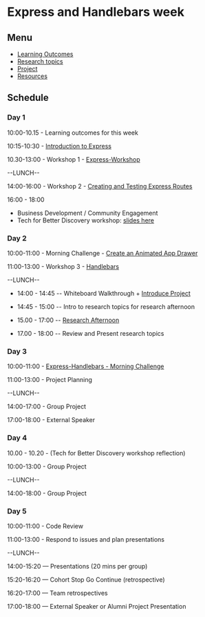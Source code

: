 # Express and Handlebars week

## Menu

- [Learning Outcomes](./learning-outcomes.md)
- [Research topics](./research-afternoon.md)
- [Project](./project.md)
- [Resources](./resources.md)

## Schedule

### Day 1

10:00-10.15 - Learning outcomes for this week

10:15-10:30 - [Introduction to Express](https://github.com/foundersandcoders/introduction-to-express)

10.30-13:00 - Workshop 1 - [Express-Workshop](https://github.com/foundersandcoders/express-workshop)

--LUNCH--

14:00-16:00 - Workshop 2 - [Creating and Testing Express Routes](https://github.com/foundersandcoders/express-and-testing-workshop)

16:00 - 18:00 <br>
  - Business Development / Community Engagement
  - Tech for Better Discovery workshop: [slides here](https://facresources.com/slides/tfb-discovery-workshop.html#/)

### Day 2

10:00-11:00 - Morning Challenge - [Create an Animated App
Drawer](https://github.com/foundersandcoders/morning-challenge-animated-app-drawer)

11:00-13:00 - Workshop 3 - [Handlebars](https://github.com/foundersandcoders/express-handlebars-workshop)

--LUNCH--

- 14:00 - 14:45
  -- Whiteboard Walkthrough + [Introduce Project](./project.md)

- 14:45 - 15:00
  -- Intro to research topics for research afternoon

- 15.00 - 17:00
  -- [Research Afternoon](./research-afternoon.md)

- 17.00 - 18:00
  -- Review and Present research topics

### Day 3

10:00-11:00 - [Express-Handlebars - Morning Challenge](https://github.com/foundersandcoders/express-handlebars-challenge)

11:00-13:00 - Project Planning

--LUNCH--

14:00-17:00 - Group Project

17:00-18:00 - External Speaker

### Day 4

10.00 - 10.20 - (Tech for Better Discovery workshop reflection)

10:00-13:00 - Group Project

--LUNCH--

14:00-18:00 - Group Project

### Day 5

10:00-11:00 - Code Review

11:00-13:00 - Respond to issues and plan presentations

--LUNCH--

14:00-15:20 — Presentations (20 mins per group)

15:20-16:20 — Cohort Stop Go Continue (retrospective)

16:20-17:00 — Team retrospectives

17:00-18:00 — External Speaker or Alumni Project Presentation
